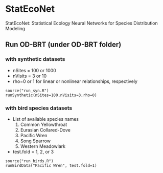 # StatEcoNet
StatEcoNet: Statistical Ecology Neural Networks for Species Distribution Modeling

## Run OD-BRT (under OD-BRT folder)

### with synthetic datasets 

- nSites = 100 or 1000
- nVisits = 3 or 10
- rho=0 or 1 for linear or nonlinear relationships, respectively
```
source("run_syn.R")
runSynthetic(nSites=100,nVisits=3,rho=0)
```

### with bird species datasets

- List of available species names	
	1. Common Yellowthroat
	2. Eurasian Collared-Dove
  3. Pacific Wren
  4. Song Sparrow
  5. Western Meadowlark
- test.fold = 1, 2, or 3  
```
source("run_birds.R")
runBirdData("Pacific Wren", test.fold=1)
```
